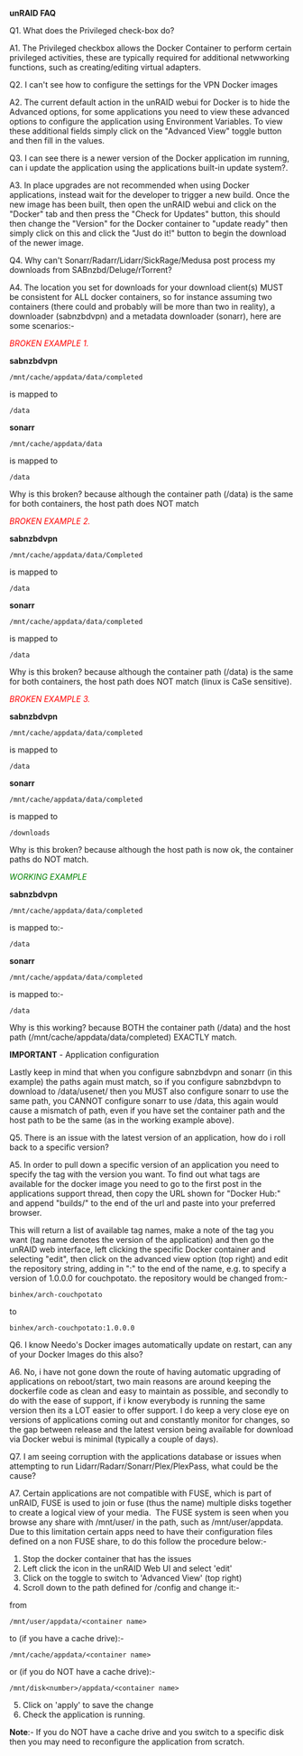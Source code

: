 **unRAID FAQ**

Q1. What does the Privileged check-box do?

A1. The Privileged checkbox allows the Docker Container to perform certain privileged activities, these are typically required for additional netwworking functions, such as creating/editing virtual adapters.

Q2. I can't see how to configure the settings for the VPN Docker images

A2. The current default action in the unRAID webui for Docker is to hide the Advanced options, for some applications you need to view these advanced options to configure the application using Environment Variables. To view these additional fields simply click on the "Advanced View" toggle button and then fill in the values.

Q3. I can see there is a newer version of the Docker application im running, can i update the application using the applications built-in update system?.

A3. In place upgrades are not recommended when using Docker applications, instead wait for the developer to trigger a new build. Once the new image has been built, then open the unRAID webui and click on the "Docker" tab and then press the "Check for Updates" button, this should then change the "Version" for the Docker container to "update ready" then simply click on this and click the "Just do it!" button to begin the download of the newer image.

Q4. Why can't Sonarr/Radarr/Lidarr/SickRage/Medusa post process my downloads from SABnzbd/Deluge/rTorrent?

A4. The location you set for downloads for your download client(s) MUST be consistent for ALL docker containers, so for instance assuming two containers (there could and probably will be more than two in reality), a downloader (sabnzbdvpn) and a metadata downloader (sonarr), here are some scenarios:-

<span style="color:red">*BROKEN EXAMPLE 1.*</span>

**sabnzbdvpn**

```/mnt/cache/appdata/data/completed```

is mapped to

```/data```

**sonarr**

```/mnt/cache/appdata/data```

 is mapped to

  ```/data```

Why is this broken? because although the container path (/data) is the same for both containers, the host path does NOT match

<span style="color:red">*BROKEN EXAMPLE 2.*</span>

**sabnzbdvpn**

```/mnt/cache/appdata/data/Completed```

is mapped to

```/data```

**sonarr**

```/mnt/cache/appdata/data/completed```

is mapped to

```/data```

Why is this broken? because although the container path (/data) is the same for both containers, the host path does NOT match (linux is CaSe sensitive).

<span style="color:red">*BROKEN EXAMPLE 3.*</span>

**sabnzbdvpn**

```/mnt/cache/appdata/data/completed```

is mapped to

```/data```

**sonarr**

```/mnt/cache/appdata/data/completed```

is mapped to

```/downloads```

Why is this broken? because although the host path is now ok, the container paths do NOT match.

<span style="color:green">*WORKING EXAMPLE*</span>

**sabnzbdvpn**

```/mnt/cache/appdata/data/completed``` 

is mapped to:-

```/data```

**sonarr**

```/mnt/cache/appdata/data/completed```

is mapped to:-

```/data```

Why is this working? because BOTH the container path (/data) and the host path (/mnt/cache/appdata/data/completed) EXACTLY match.

**IMPORTANT** - Application configuration

Lastly keep in mind that when you configure sabnzbdvpn and sonarr (in this example) the paths again must match, so if you configure sabnzbdvpn to download to /data/usenet/ then you MUST also configure sonarr to use the same path, you CANNOT configure sonarr to use /data, this again would cause a mismatch of path, even if you have set the container path and the host path to be the same (as in the working example above).

Q5. There is an issue with the latest version of an application, how do i roll back to a specific version?

A5. In order to pull down a specific version of an application you need to specify the tag with the version you want. To find out what tags are available for the docker image you need to go to the first post in the applications support thread, then copy the URL shown for "Docker Hub:" and append "builds/" to the end of the url and paste into your preferred browser.

This will return a list of available tag names, make a note of the tag you want (tag name denotes the version of the application) and then go the unRAID web interface, left clicking the specific Docker container and selecting "edit", then click on the advanced view option (top right) and edit the repository string, adding in ":<the tag you want>" to the end of the name, e.g. to specify a version of 1.0.0.0 for couchpotato. the repository would be changed from:-

```binhex/arch-couchpotato```

to

```binhex/arch-couchpotato:1.0.0.0```

Q6. I know Needo's Docker images automatically update on restart, can any of your Docker Images do this also?

A6. No, i have not gone down the route of having automatic upgrading of applications on reboot/start, two main reasons are around keeping the dockerfile code as clean and easy to maintain as possible, and secondly to do with the ease of support, if i know everybody is running the same version then its a LOT easier to offer support. I do keep a very close eye on versions of applications coming out and constantly monitor for changes, so the gap between release and the latest version being available for download via Docker webui is minimal (typically a couple of days).

Q7. I am seeing corruption with the applications database or issues when attempting to run Lidarr/Radarr/Sonarr/Plex/PlexPass, what could be the cause?

A7. Certain applications are not compatible with FUSE, which is part of unRAID, FUSE is used to join or fuse (thus the name) multiple disks together to create a logical view of your media. 
The FUSE system is seen when you browse any share with /mnt/user/ in the path, such as /mnt/user/appdata. Due to this limitation certain apps need to have their configuration files defined on a non FUSE share, to do this follow the procedure below:-

1. Stop the docker container that has the issues
2. Left click the icon in the unRAID Web UI and select 'edit'
3. Click on the toggle to switch to 'Advanced View' (top right)
4. Scroll down to the path defined for /config and change it:-

from

```/mnt/user/appdata/<container name>```

to (if you have a cache drive):-

```/mnt/cache/appdata/<container name>```

or (if you do NOT have a cache drive):-

```/mnt/disk<number>/appdata/<container name>```

5. Click on 'apply' to save the change
6. Check the application is running.

**Note**:- If you do NOT have a cache drive and you switch to a specific disk then you may need to reconfigure the application from scratch.
